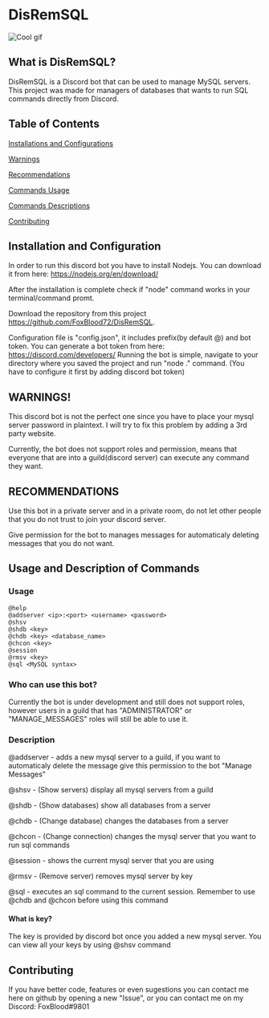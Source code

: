 # DisRemSQL
![Cool gif](gifs/disrem.gif)
## What is DisRemSQL?
DisRemSQL is a Discord bot that can be used to manage MySQL servers. This project was made for managers of databases that wants to run SQL commands directly from Discord.

## Table of Contents
[Installations and Configurations](https://github.com/FoxBlood72/DisRemSQL#installation-and-configuration)

[Warnings](https://github.com/FoxBlood72/DisRemSQL#warnings)

[Recommendations](https://github.com/FoxBlood72/DisRemSQL#recommendations)

[Commands Usage](https://github.com/FoxBlood72/DisRemSQL#usage)

[Commands Descriptions](https://github.com/FoxBlood72/DisRemSQL#description)

[Contributing](https://github.com/FoxBlood72/DisRemSQL#contributing)

## Installation and Configuration
In order to run this discord bot you have to install Nodejs. You can download it from here: https://nodejs.org/en/download/ 

After the installation is complete check if "node" command works in your terminal/command promt.

Download the repository from this project https://github.com/FoxBlood72/DisRemSQL.

Configuration file is "config.json", it includes prefix(by default @) and bot token. You can generate a bot token from here: https://discord.com/developers/
Running the bot is simple, navigate to your directory where you saved the project and run "node ." command. (You have to configure it first by adding discord bot token)

## WARNINGS!
This discord bot is not the perfect one since you have to place your mysql server password in plaintext. I will try to fix this problem by adding a 3rd party website.

Currently, the bot does not support roles and permission, means that everyone that are into a guild(discord server) can execute any command they want.
## RECOMMENDATIONS
Use this bot in a private server and in a private room, do not let other people that you do not trust to join your discord server.

Give permission for the bot to manages messages for automaticaly deleting messages that you do not want.

## Usage and Description of Commands 

### Usage
```
@help
@addserver <ip>:<port> <username> <password>
@shsv
@shdb <key>
@chdb <key> <database_name>
@chcon <key>
@session
@rmsv <key>
@sql <MySQL syntax>
```

### Who can use this bot?
Currently the bot is under development and still does not support roles, however users in a guild that has "ADMINISTRATOR" or "MANAGE_MESSAGES" roles will still be able to use it.
  
### Description
@addserver - adds a new mysql server to a guild, if you want to automaticaly delete the message give this permission to the bot "Manage Messages"

@shsv - (Show servers) display all mysql servers from a guild

@shdb - (Show databases) show all databases from a server

@chdb - (Change database) changes the databases from a server

@chcon - (Change connection) changes the mysql server that you want to run sql commands

@session - shows the current mysql server that you are using

@rmsv - (Remove server) removes mysql server by key

@sql - executes an sql command to the current session. Remember to use @chdb and @chcon before using this command

#### What is key?
The key is provided by discord bot once you added a new mysql server. You can view all your keys by using @shsv command

## Contributing
If you have better code, features or even sugestions you can contact me here on github by opening a new "Issue", or you can contact me on my Discord: FoxBlood#9801





